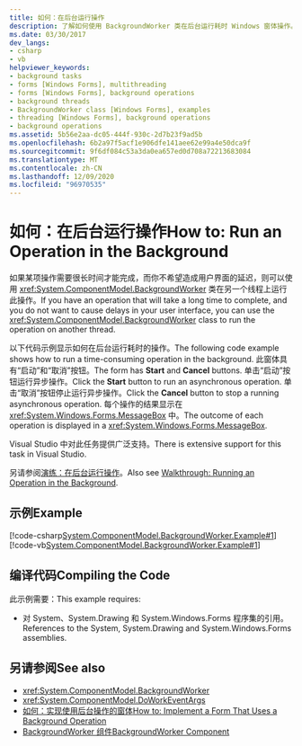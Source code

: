 ```yaml
---
title: 如何：在后台运行操作
description: 了解如何使用 BackgroundWorker 类在后台运行耗时 Windows 窗体操作。
ms.date: 03/30/2017
dev_langs:
- csharp
- vb
helpviewer_keywords:
- background tasks
- forms [Windows Forms], multithreading
- forms [Windows Forms], background operations
- background threads
- BackgroundWorker class [Windows Forms], examples
- threading [Windows Forms], background operations
- background operations
ms.assetid: 5b56e2aa-dc05-444f-930c-2d7b23f9ad5b
ms.openlocfilehash: 6b2a97f5acf1e906dfe141aee62e99a4e50dca9f
ms.sourcegitcommit: 9f6df084c53a3da0ea657ed0d708a72213683084
ms.translationtype: MT
ms.contentlocale: zh-CN
ms.lasthandoff: 12/09/2020
ms.locfileid: "96970535"
---
```

# <a name="how-to-run-an-operation-in-the-background"></a><span data-ttu-id="7c861-103">如何：在后台运行操作</span><span class="sxs-lookup"><span data-stu-id="7c861-103">How to: Run an Operation in the Background</span></span>
<span data-ttu-id="7c861-104">如果某项操作需要很长时间才能完成，而你不希望造成用户界面的延迟，则可以使用 <xref:System.ComponentModel.BackgroundWorker> 类在另一个线程上运行此操作。</span><span class="sxs-lookup"><span data-stu-id="7c861-104">If you have an operation that will take a long time to complete, and you do not want to cause delays in your user interface, you can use the <xref:System.ComponentModel.BackgroundWorker> class to run the operation on another thread.</span></span>  
  
 <span data-ttu-id="7c861-105">以下代码示例显示如何在后台运行耗时的操作。</span><span class="sxs-lookup"><span data-stu-id="7c861-105">The following code example shows how to run a time-consuming operation in the background.</span></span> <span data-ttu-id="7c861-106">此窗体具有“启动”和“取消”按钮。</span><span class="sxs-lookup"><span data-stu-id="7c861-106">The form has **Start** and **Cancel** buttons.</span></span> <span data-ttu-id="7c861-107">单击“启动”按钮运行异步操作。</span><span class="sxs-lookup"><span data-stu-id="7c861-107">Click the **Start** button to run an asynchronous operation.</span></span> <span data-ttu-id="7c861-108">单击“取消”按钮停止运行异步操作。</span><span class="sxs-lookup"><span data-stu-id="7c861-108">Click the **Cancel** button to stop a running asynchronous operation.</span></span> <span data-ttu-id="7c861-109">每个操作的结果显示在 <xref:System.Windows.Forms.MessageBox> 中。</span><span class="sxs-lookup"><span data-stu-id="7c861-109">The outcome of each operation is displayed in a <xref:System.Windows.Forms.MessageBox>.</span></span>  
  
 <span data-ttu-id="7c861-110">Visual Studio 中对此任务提供广泛支持。</span><span class="sxs-lookup"><span data-stu-id="7c861-110">There is extensive support for this task in Visual Studio.</span></span>  
  
 <span data-ttu-id="7c861-111">另请参阅[演练：在后台运行操作](walkthrough-running-an-operation-in-the-background.md)。</span><span class="sxs-lookup"><span data-stu-id="7c861-111">Also see [Walkthrough: Running an Operation in the Background](walkthrough-running-an-operation-in-the-background.md).</span></span>  
  
## <a name="example"></a><span data-ttu-id="7c861-112">示例</span><span class="sxs-lookup"><span data-stu-id="7c861-112">Example</span></span>  
 [!code-csharp[System.ComponentModel.BackgroundWorker.Example#1](~/samples/snippets/csharp/VS_Snippets_Winforms/System.ComponentModel.BackgroundWorker.Example/CS/Form1.cs#1)]
 [!code-vb[System.ComponentModel.BackgroundWorker.Example#1](~/samples/snippets/visualbasic/VS_Snippets_Winforms/System.ComponentModel.BackgroundWorker.Example/VB/Form1.vb#1)]  
  
## <a name="compiling-the-code"></a><span data-ttu-id="7c861-113">编译代码</span><span class="sxs-lookup"><span data-stu-id="7c861-113">Compiling the Code</span></span>  
 <span data-ttu-id="7c861-114">此示例需要：</span><span class="sxs-lookup"><span data-stu-id="7c861-114">This example requires:</span></span>  
  
- <span data-ttu-id="7c861-115">对 System、System.Drawing 和 System.Windows.Forms 程序集的引用。</span><span class="sxs-lookup"><span data-stu-id="7c861-115">References to the System, System.Drawing and System.Windows.Forms assemblies.</span></span>  
  
## <a name="see-also"></a><span data-ttu-id="7c861-116">另请参阅</span><span class="sxs-lookup"><span data-stu-id="7c861-116">See also</span></span>

- <xref:System.ComponentModel.BackgroundWorker>
- <xref:System.ComponentModel.DoWorkEventArgs>
- [<span data-ttu-id="7c861-117">如何：实现使用后台操作的窗体</span><span class="sxs-lookup"><span data-stu-id="7c861-117">How to: Implement a Form That Uses a Background Operation</span></span>](how-to-implement-a-form-that-uses-a-background-operation.md)
- [<span data-ttu-id="7c861-118">BackgroundWorker 组件</span><span class="sxs-lookup"><span data-stu-id="7c861-118">BackgroundWorker Component</span></span>](backgroundworker-component.md)
